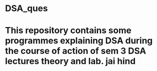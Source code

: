 # DSA_ques
# This repository contains some programmes explaining DSA during the course of action of sem 3 DSA lectures theory and lab. jai hind

